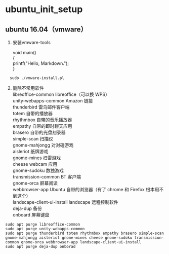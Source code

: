 # ubuntu_init_setup
## ubuntu 16.04（vmware）  
1. 安装vmware-tools  

    void main()    
    {    
    printf("Hello, Markdown.");    
    }    


```shell
  sudo ./vmware-install.pl
```
2. 删除不常用软件  
libreoffice-common libreoffice（可以换 WPS）  
unity-webapps-common Amazon 链接  
thunderbird 雷鸟邮件客户端  
totem 自带的播放器  
rhythmbox 自带的音乐播放器  
empathy 自带的即时聊天应用  
brasero 自带的光盘刻录器  
simple-scan 扫描仪  
gnome-mahjongg 对对碰游戏  
aisleriot 纸牌游戏  
gnome-mines 扫雷游戏  
cheese webcam 应用  
gnome-sudoku 数独游戏  
transmission-common BT 客户端    
gnome-orca 屏幕阅读  
webbrowser-app Ubuntu 自带的浏览器（有了 chrome 和 Firefox 根本用不到这个）  
landscape-client-ui-install landscape 远程控制软件  
deja-dup 备份  
onboard 屏幕键盘  
```shell
sudo apt purge libreoffice-common  
sudo apt purge unity-webapps-common  
sudo apt purge thunderbird totem rhythmbox empathy brasero simple-scan gnome-mahjongg aisleriot gnome-mines cheese gnome-sudoku transmission-common gnome-orca webbrowser-app landscape-client-ui-install 
sudo apt purge deja-dup onborad
```
